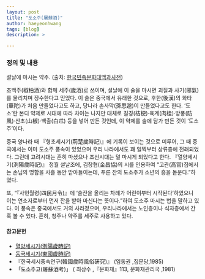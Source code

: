 ```yaml
---
layout: post
title: "도소주(屠蘇酒)"
author: haeyeonhwang
tags: [blog]
description: >

---
```

### 정의 및 내용
설날에 마시는 약주. (출처: [한국민족문화대백과사전](http://encykorea.aks.ac.kr/Contents/SearchNavi?keyword=%EB%8F%84%EC%86%8C%EC%A3%BC&ridx=0&tot=2))  
 
초백주(椒柏酒)와 함께 세주(歲酒)로 쓰이며, 설날에 이 술을 마시면 괴질과 사기(邪氣)를 물리치며 장수한다고 믿었다. 이 술은 중국에서 유래한 것으로, 후한(後漢)의 화타(華陀)가 처음 만들었다고도 하고, 당나라 손사막(孫思邈)이 만들었다고도 한다.
‘도소’란 본디 약제로 시대에 따라 차이는 나지만 대체로 길경(桔梗)·육계(肉桂)·방풍(防風)·산초(山椒)·백출(白朮) 등을 넣어 만든 것인데, 이 약제를 술에 담가 만든 것이 ‘도소주’이다.

중국 양나라 때 『형초세시기(荊楚歲時記)』에 기록이 보이는 것으로 미루어, 그 때 중국에서는 이미 도소주 풍속이 있었으며 우리 나라에서도 꽤 일찍부터 상류층에 전래되었다. 그런데 고려시대는 흔히 마셨으나 조선시대는 덜 마시게 되었다고 한다.
『열양세시기(洌陽歲時記)』 정월 설날조에, 김창협(金昌協)의 시를 인용하여 “고관(高官)집에서는 손님의 명함을 사흘 동안 받아들이는데, 푸른 잔의 도소주가 소년의 흥을 돋운다.”하였다.

또, “『사민월령(四民月令)』에 ‘술잔을 올리는 차례가 어린이부터 시작된다’하였으니 이는 연소자로부터 먼저 잔을 받아 마신다는 뜻이다.”하여 도소주 마시는 법을 말하고 있다.
이 풍속은 중국에서도 거의 사라졌으며, 우리나라에서는 노인층이나 식자층에서 간혹 볼 수 있다. 흔히, 청주나 약주를 세주로 사용하고 있다.

#### 참고문헌
* [열양세시기(洌陽歲時記)](http://www.nl.go.kr/nl/search/search.jsp?all=on&topF1=title_author&kwd=%EC%97%B4%EC%96%91%EC%84%B8%EC%8B%9C%EA%B8%B0)
* [동국세시기(東國歲時記)](http://www.nl.go.kr/nl/search/search.jsp?all=on&topF1=title_author&kwd=%EB%8F%99%EA%B5%AD%EC%84%B8%EC%8B%9C%EA%B8%B0)
* 『한국세시풍속연구(韓國歲時風俗硏究)』 (임동권 ,집문당,1985)
* 「도소주고(屠蘇酒考)」 ( 최상수 ,『문화재』113, 문화재관리국 ,1981)

